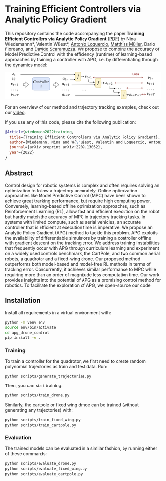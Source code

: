 # Training Efficient Controllers via Analytic Policy Gradient

This repository contains the code accompanying the paper **Training Efficient Controllers via Analytic Policy Gradient** ([PDF](https://arxiv.org/abs/2209.13052)) by Nina Wiedemannn*, Valentin Wüest*, [Antonio Loquercio](https://antonilo.github.io/), [Matthias Müller](https://matthias.pw/), Dario Floreano, and [Davide Scaramuzza](http://rpg.ifi.uzh.ch/people_scaramuzza.html). We propose to combine the accuracy of Model Predictive Control with the efficiency (runtime) of learning-based approaches by training a controller with APG, i.e. by differentiating through the dynamics model:

![Learning paradigm](assets/paradigm.png)

For an overview of our method and trajectory tracking examples, check out our [video](https://arxiv.org/src/2209.13052v1/anc/arxiv_video.mp4).

If you use any of this code, please cite the following publication:

```bibtex
@Article{wiedemann2022training,
  title={Training Efficient Controllers via Analytic Policy Gradient},
  author={Wiedemann, Nina and W{\"u}est, Valentin and Loquercio, Antonio and M{\"u}ller, Matthias and Floreano, Dario and Scaramuzza, Davide},
  journal={arXiv preprint arXiv:2209.13052},
  year={2022}
}
```

## Abstract

Control design for robotic systems is complex and often requires solving an optimization to follow a trajectory accurately. Online optimization approaches like Model Predictive Control (MPC) have been shown to achieve great tracking performance, but require high computing power. Conversely, learning-based offline optimization approaches, such as Reinforcement Learning (RL), allow fast and efficient execution on the robot but hardly match the accuracy of MPC in trajectory tracking tasks. In systems with limited compute, such as aerial vehicles, an accurate controller that is efficient at execution time is imperative. We propose an Analytic Policy Gradient (APG) method to tackle this problem. APG exploits the availability of differentiable simulators by training a controller offline with gradient descent on the tracking error. We address training instabilities that frequently occur with APG through curriculum learning and experiment on a widely used controls benchmark, the CartPole, and two common aerial robots, a quadrotor and a fixed-wing drone. Our proposed method outperforms both model-based and model-free RL methods in terms of tracking error. Concurrently, it achieves similar performance to MPC while requiring more than an order of magnitude less computation time. Our work provides insights into the potential of APG as a promising control method for robotics. To facilitate the exploration of APG, we open-source our code

## Installation

Install all requirements in a virtual environment with:
``` bash
python -m venv env
source env/bin/activate
cd apg_drone_control
pip install -e .
```

### Training

To train a controller for the quadrotor, we first need to create random polynomial trajectories as train and test data. Run:
``` bash
python scripts/generate_trajectories.py
```

Then, you can start training:
``` bash
python scripts/train_drone.py
```

Similarly, the cartpole or fixed wing drnoe can be trained (without generating any trajectories) with:
``` bash
python scripts/train_fixed_wing.py
python scripts/train_cartpole.py
```

### Evaluation

The trained models can be evaluated in a similar fashion, by running either of these commands:
``` bash
python scripts/evaluate_drone.py
python scripts/evaluate_fixed_wing.py
python scripts/evaluate_cartpole.py
```
